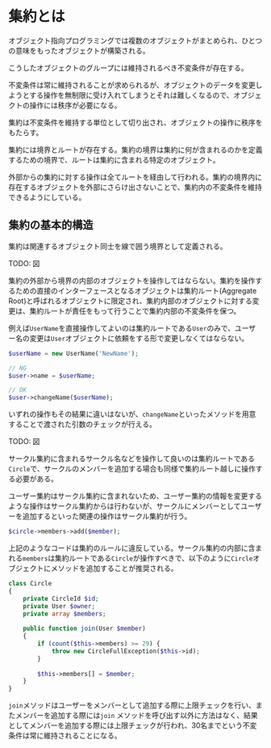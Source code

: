 # 集約とは

オブジェクト指向プログラミングでは複数のオブジェクトがまとめられ、ひとつの意味をもったオブジェクトが構築される。

こうしたオブジェクトのグループには維持されるべき不変条件が存在する。

不変条件は常に維持されることが求められるが、オブジェクトのデータを変更しようとする操作を無制限に受け入れてしまうとそれは難しくなるので、オブジェクトの操作には秩序が必要になる。

集約は不変条件を維持する単位として切り出され、オブジェクトの操作に秩序をもたらす。

集約には境界とルートが存在する。集約の境界は集約に何が含まれるのかを定義するための境界で、ルートは集約に含まれる特定のオブジェクト。

外部からの集約に対する操作は全てルートを経由して行われる。集約の境界内に存在するオブジェクトを外部にさらけ出さないことで、集約内の不変条件を維持できるようにしている。

## 集約の基本的構造
集約は関連するオブジェクト同士を線で囲う境界として定義される。

TODO: 図

集約の外部から境界の内部のオブジェクトを操作してはならない。集約を操作するための直接のインターフェースとなるオブジェクトは集約ルート(Aggregate Root)と呼ばれるオブジェクトに限定され、集約内部のオブジェクトに対する変更は、集約ルートが責任をもって行うことで集約内部の不変条件を保つ。

例えば`UserName`を直接操作してよいのは集約ルートである`User`のみで、ユーザー名の変更は`User`オブジェクトに依頼をする形で変更しなくてはならない。

```php
$userName = new UserName('NewName');

// NG
$user->name = $userName;

// OK
$user->changeName($userName);
```

いずれの操作もその結果に違いはないが、`changeName`といったメソッドを用意することで渡された引数のチェックが行える。

TODO: 図

サークル集約に含まれるサークル名などを操作して良いのは集約ルートである`Circle`で、サークルのメンバーを追加する場合も同様で集約ルート越しに操作する必要がある。

ユーザー集約はサークル集約に含まれないため、ユーザー集約の情報を変更するような操作はサークル集約からは行わないが、サークルにメンバーとしてユーザーを追加するといった関連の操作はサークル集約が行う。

```php
$circle->members->add($member);
```

上記のようなコードは集約のルールに違反している。サークル集約の内部に含まれる`members`は集約ルートである`Circle`が操作すべきで、以下のように`Circle`オブジェクトにメソッドを追加することが推奨される。

```php
class Circle
{
    private CircleId $id;
    private User $owner;
    private array $members;
    
    public function join(User $member)
    {
        if (count($this->members) >= 29) {
            throw new CircleFullException($this->id);
        }
        
        $this->members[] = $member;
    }
}
```

`join`メソッドはユーザーをメンバーとして追加する際に上限チェックを行い、またメンバーを追加する際には`join`
メソッドを呼び出す以外に方法はなく、結果としてメンバーを追加する際には上限チェックが行われ、30名までという不変条件は常に維持されることになる。